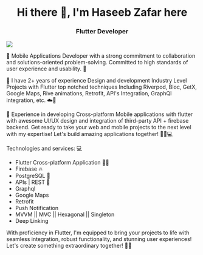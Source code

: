 <h1 align="center" > Hi there 👋, I'm Haseeb Zafar here </h1>
<h3 align="center" > Flutter Developer </h3>
<img src="https://geekflare.com/wp-content/uploads/2022/10/Heres-What-it-Means-to-Be-a-Full-Stack-Developer.jpeg">


🚀 Mobile Applications Developer with a strong commitment to collaboration and solutions-oriented problem-solving. Committed to high standards of user experience and usability. 🌟

🎯 I have 2+ years of experience Design and development Industry Level Projects with Flutter top notched techniques Including Riverpod, Bloc, GetX, Google Maps, Rive animations, Retrofit, API's Integration, GraphQl integration, etc. ☁️🔧

📱 Experience in developing Cross-platform Mobile applications with flutter with awesome UI/UX design and integration of third-party API + firebase backend. 
Get ready to take your web and mobile projects to the next level with my expertise! Let's build amazing applications together! 🌟🔨💻

Technologies and services: 💻
<ul>
<li>Flutter Cross-platform Application 📱✨</li>
<li>Firebase 🔥</li>
<li>PostgreSQL 🐘</li>
<li>APIs | REST 📡</li>
<li>Graphql </li>
<li>Google Maps </li>
<li>Retrofit </li>
<li>Push Notification </li>
<li>MVVM || MVC || Hexagonal || Singleton </li>
<li>Deep Linking </li>
</ul>

With proficiency in Flutter, I'm equipped to bring your projects to life with seamless integration, robust functionality, and stunning user experiences! Let's create something extraordinary together! 🚀✨

